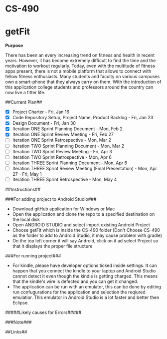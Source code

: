 # CS-490
# getFit

**Purpose**

There has been an every increasing trend on fitness and health in recent years. However, it has become extremely difficult to find the time and the motivation to workout regularly. Today, even with the multitude of fitness apps present, there is not a mobile platform that allows to connect with fellow fitness enthusiasts. Many students and faculty on various campuses own a smart-phone that they always carry on them. With the introduction of this application college students and professors around the country can now live a fitter life.

##Current Plan##

- [x] Project Charter - Fri, Jan 16
- [x] Code Repository Setup, Project Name, Product Backlog - Fri, Jan 23 
- [x] Design Document - Fri, Jan 30
- [x] Iteration ONE Sprint Planning Document - Mon, Feb 2
- [x] Iteration ONE Sprint Review Meeting - Fri, Feb 27 
- [ ] Iteration ONE Sprint Retrospective - Mon, Mar 2
- [ ] Iteration TWO Sprint Planning Document - Mon, Mar 2
- [ ] Iteration TWO Sprint Review Meeting - Fri, Apr 3
- [ ] Iteration TWO Sprint Retrospective - Mon, Apr 6
- [ ] Iteration THREE Sprint Planning Document - Mon, Apr 6
- [ ] Iteration THREE Sprint Review Meeting (Final Presentation) - Mon, Apr 27 - Fri, May 1
- [ ] Iteration THREE Sprint Retrospective - Mon, May 4

##Instructions##

###For adding project to Android Studio###

- Download gitHub application for Windows or Mac
- Open the application and clone the repo to a specified destination on the local disk
- Open ANDROID STUDIO and select import existing Android Project
- Choose getFit which is inside the CS-490 folder (Don't Choose CS-490 as the folder to add to Android Studio, it may cause problem with gradle)
- On the top left corner it will say Android, click on it ad select Project so that it displays the proper file structure

###For running project###

- For kindle, please have developer options ticked inside settings. It can happen that you connect the kindle to your laptop and Android Studio cannot detect it even though the kindle is getting charged. This means that the kindle's wire is defected and you can get it changed.
- The application can be run with an emulator, this can be done by editing run confugurations for the application and selection the reqiured emulatior. This emulator in Android Studio is a lot faster and better then Eclipse.

#####Likely causes for Errors#####

###Note###

##Links##
